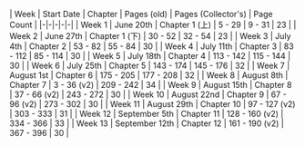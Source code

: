 | Week | Start Date | Chapter | Pages (old) | Pages (Collector's) | Page Count |
|-|-|-|-|-|
| Week 1 | June 20th | Chapter 1 (上) | 5 - 29 | 9 - 31 | 23 |
| Week 2 | June 27th | Chapter 1 (下) | 30 - 52 | 32 - 54 | 23 |
| Week 3 | July 4th | Chapter 2 | 53 - 82 | 55 - 84 | 30 |
| Week 4 | July 11th | Chapter 3 | 83 - 112 | 85 - 114 | 30 |
| Week 5 | July 18th | Chapter 4 | 113 - 142 | 115 - 144 | 30 |
| Week 6 | July 25th | Chapter 5 | 143 - 174 | 145 - 176 | 32 |
| Week 7 | August 1st | Chapter 6 | 175 - 205 | 177 - 208 | 32 |
| Week 8 | August 8th | Chapter 7 | 3 - 36 (v2) | 209 - 242 | 34 |
| Week 9 | August 15th | Chapter 8 | 37 - 66 (v2) | 243 - 272 | 30 |
| Week 10 | August 22nd | Chapter 9 | 67 - 96 (v2) | 273 - 302 | 30 |
| Week 11 | August 29th | Chapter 10 | 97 - 127 (v2) | 303 - 333 | 31 |
| Week 12 | September 5th | Chapter 11 | 128 - 160 (v2) | 334 - 366 | 33 |
| Week 13 | September 12th | Chapter 12 | 161 - 190 (v2) | 367 - 396 | 30 |
